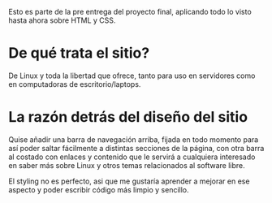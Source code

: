 Esto es parte de la pre entrega del proyecto final, aplicando todo lo visto hasta ahora sobre HTML y CSS.

# De qué trata el sitio?

De Linux y toda la libertad que ofrece, tanto para uso en servidores como en computadoras de escritorio/laptops.

# La razón detrás del diseño del sitio

Quise añadir una barra de navegación arriba, fijada en todo momento para así poder saltar fácilmente a distintas secciones de la página, con otra barra al costado con enlaces y contenido que le servirá a cualquiera interesado en saber más sobre Linux y otros temas relacionados al software libre.

El styling no es perfecto, asi que me gustaría aprender a mejorar en ese aspecto y poder escribir código más limpio y sencillo.
